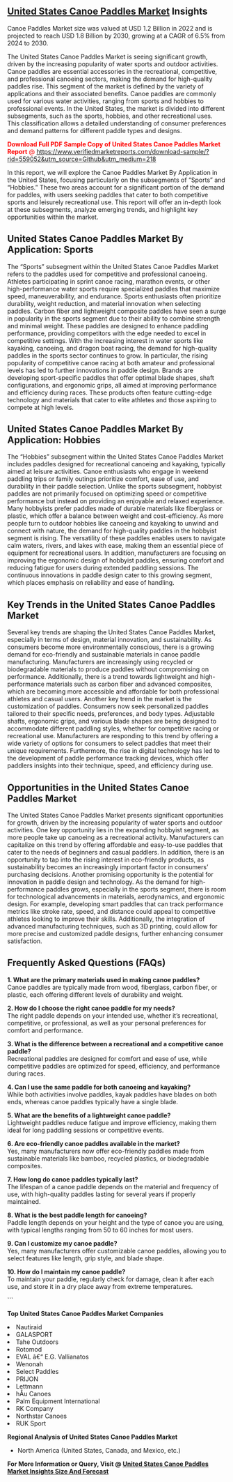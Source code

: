 <h2><a href="https://www.verifiedmarketreports.com/download-sample/?rid=559052&amp;utm_source=Github&amp;utm_medium=218" target="_blank">United States Canoe Paddles Market</a> Insights</h2><p>Canoe Paddles Market size was valued at USD 1.2 Billion in 2022 and is projected to reach USD 1.8 Billion by 2030, growing at a CAGR of 6.5% from 2024 to 2030.</p><p> <p>The United States Canoe Paddles Market is seeing significant growth, driven by the increasing popularity of water sports and outdoor activities. Canoe paddles are essential accessories in the recreational, competitive, and professional canoeing sectors, making the demand for high-quality paddles rise. This segment of the market is defined by the variety of applications and their associated benefits. Canoe paddles are commonly used for various water activities, ranging from sports and hobbies to professional events. In the United States, the market is divided into different subsegments, such as the sports, hobbies, and other recreational uses. This classification allows a detailed understanding of consumer preferences and demand patterns for different paddle types and designs. <p><span class=""><span style="color: #ff0000;"><strong>Download Full PDF Sample Copy of United States Canoe Paddles Market Report</strong> @ </span><a href="https://www.verifiedmarketreports.com/download-sample/?rid=559052&amp;utm_source=Github&amp;utm_medium=218" target="_blank">https://www.verifiedmarketreports.com/download-sample/?rid=559052&amp;utm_source=Github&amp;utm_medium=218</a></span></p> In this report, we will explore the Canoe Paddles Market By Application in the United States, focusing particularly on the subsegments of “Sports” and “Hobbies.” These two areas account for a significant portion of the demand for paddles, with users seeking paddles that cater to both competitive sports and leisurely recreational use. This report will offer an in-depth look at these subsegments, analyze emerging trends, and highlight key opportunities within the market. <h2>United States Canoe Paddles Market By Application: Sports</h2> The “Sports” subsegment within the United States Canoe Paddles Market refers to the paddles used for competitive and professional canoeing. Athletes participating in sprint canoe racing, marathon events, or other high-performance water sports require specialized paddles that maximize speed, maneuverability, and endurance. Sports enthusiasts often prioritize durability, weight reduction, and material innovation when selecting paddles. Carbon fiber and lightweight composite paddles have seen a surge in popularity in the sports segment due to their ability to combine strength and minimal weight. These paddles are designed to enhance paddling performance, providing competitors with the edge needed to excel in competitive settings. With the increasing interest in water sports like kayaking, canoeing, and dragon boat racing, the demand for high-quality paddles in the sports sector continues to grow. In particular, the rising popularity of competitive canoe racing at both amateur and professional levels has led to further innovations in paddle design. Brands are developing sport-specific paddles that offer optimal blade shapes, shaft configurations, and ergonomic grips, all aimed at improving performance and efficiency during races. These products often feature cutting-edge technology and materials that cater to elite athletes and those aspiring to compete at high levels. <h2>United States Canoe Paddles Market By Application: Hobbies</h2> The “Hobbies” subsegment within the United States Canoe Paddles Market includes paddles designed for recreational canoeing and kayaking, typically aimed at leisure activities. Canoe enthusiasts who engage in weekend paddling trips or family outings prioritize comfort, ease of use, and durability in their paddle selection. Unlike the sports subsegment, hobbyist paddles are not primarily focused on optimizing speed or competitive performance but instead on providing an enjoyable and relaxed experience. Many hobbyists prefer paddles made of durable materials like fiberglass or plastic, which offer a balance between weight and cost-efficiency. As more people turn to outdoor hobbies like canoeing and kayaking to unwind and connect with nature, the demand for high-quality paddles in the hobbyist segment is rising. The versatility of these paddles enables users to navigate calm waters, rivers, and lakes with ease, making them an essential piece of equipment for recreational users. In addition, manufacturers are focusing on improving the ergonomic design of hobbyist paddles, ensuring comfort and reducing fatigue for users during extended paddling sessions. The continuous innovations in paddle design cater to this growing segment, which places emphasis on reliability and ease of handling. <h2>Key Trends in the United States Canoe Paddles Market</h2> Several key trends are shaping the United States Canoe Paddles Market, especially in terms of design, material innovation, and sustainability. As consumers become more environmentally conscious, there is a growing demand for eco-friendly and sustainable materials in canoe paddle manufacturing. Manufacturers are increasingly using recycled or biodegradable materials to produce paddles without compromising on performance. Additionally, there is a trend towards lightweight and high-performance materials such as carbon fiber and advanced composites, which are becoming more accessible and affordable for both professional athletes and casual users. Another key trend in the market is the customization of paddles. Consumers now seek personalized paddles tailored to their specific needs, preferences, and body types. Adjustable shafts, ergonomic grips, and various blade shapes are being designed to accommodate different paddling styles, whether for competitive racing or recreational use. Manufacturers are responding to this trend by offering a wide variety of options for consumers to select paddles that meet their unique requirements. Furthermore, the rise in digital technology has led to the development of paddle performance tracking devices, which offer paddlers insights into their technique, speed, and efficiency during use. <h2>Opportunities in the United States Canoe Paddles Market</h2> The United States Canoe Paddles Market presents significant opportunities for growth, driven by the increasing popularity of water sports and outdoor activities. One key opportunity lies in the expanding hobbyist segment, as more people take up canoeing as a recreational activity. Manufacturers can capitalize on this trend by offering affordable and easy-to-use paddles that cater to the needs of beginners and casual paddlers. In addition, there is an opportunity to tap into the rising interest in eco-friendly products, as sustainability becomes an increasingly important factor in consumers’ purchasing decisions. Another promising opportunity is the potential for innovation in paddle design and technology. As the demand for high-performance paddles grows, especially in the sports segment, there is room for technological advancements in materials, aerodynamics, and ergonomic design. For example, developing smart paddles that can track performance metrics like stroke rate, speed, and distance could appeal to competitive athletes looking to improve their skills. Additionally, the integration of advanced manufacturing techniques, such as 3D printing, could allow for more precise and customized paddle designs, further enhancing consumer satisfaction. <h2>Frequently Asked Questions (FAQs)</h2> <p><strong>1. What are the primary materials used in making canoe paddles?</strong><br> Canoe paddles are typically made from wood, fiberglass, carbon fiber, or plastic, each offering different levels of durability and weight. </p> <p><strong>2. How do I choose the right canoe paddle for my needs?</strong><br> The right paddle depends on your intended use, whether it’s recreational, competitive, or professional, as well as your personal preferences for comfort and performance. </p> <p><strong>3. What is the difference between a recreational and a competitive canoe paddle?</strong><br> Recreational paddles are designed for comfort and ease of use, while competitive paddles are optimized for speed, efficiency, and performance during races. </p> <p><strong>4. Can I use the same paddle for both canoeing and kayaking?</strong><br> While both activities involve paddles, kayak paddles have blades on both ends, whereas canoe paddles typically have a single blade. </p> <p><strong>5. What are the benefits of a lightweight canoe paddle?</strong><br> Lightweight paddles reduce fatigue and improve efficiency, making them ideal for long paddling sessions or competitive events. </p> <p><strong>6. Are eco-friendly canoe paddles available in the market?</strong><br> Yes, many manufacturers now offer eco-friendly paddles made from sustainable materials like bamboo, recycled plastics, or biodegradable composites. </p> <p><strong>7. How long do canoe paddles typically last?</strong><br> The lifespan of a canoe paddle depends on the material and frequency of use, with high-quality paddles lasting for several years if properly maintained. </p> <p><strong>8. What is the best paddle length for canoeing?</strong><br> Paddle length depends on your height and the type of canoe you are using, with typical lengths ranging from 50 to 60 inches for most users. </p> <p><strong>9. Can I customize my canoe paddle?</strong><br> Yes, many manufacturers offer customizable canoe paddles, allowing you to select features like length, grip style, and blade shape. </p> <p><strong>10. How do I maintain my canoe paddle?</strong><br> To maintain your paddle, regularly check for damage, clean it after each use, and store it in a dry place away from extreme temperatures. </p> ```</p><p><strong>Top United States Canoe Paddles Market Companies</strong></p><div data-test-id=""><p><li>Nautiraid</li><li> GALASPORT</li><li> Tahe Outdoors</li><li> Rotomod</li><li> EVAL â€“ E.G. Vallianatos</li><li> Wenonah</li><li> Select Paddles</li><li> PRIJON</li><li> Lettmann</li><li> hÅu Canoes</li><li> Palm Equipment International</li><li> RK Company</li><li> Northstar Canoes</li><li> RUK Sport</li></p><div><strong>Regional Analysis of&nbsp;United States Canoe Paddles Market</strong></div><ul><li dir="ltr"><p dir="ltr">North America&nbsp;(United States, Canada, and Mexico, etc.)</p></li></ul><p><strong>For More Information or Query, Visit @&nbsp;</strong><strong><a href="https://www.verifiedmarketreports.com/product/canoe-paddles-market-size-and-forecast/?utm_source=Github&amp;utm_medium=218" target="_blank">United States Canoe Paddles Market Insights Size And Forecast</a></strong></p></div>

